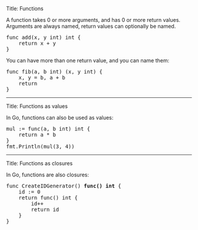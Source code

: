 Title: Functions

A function takes 0 or more arguments, and has 0 or more return values. Arguments
are always named, return values can optionally be named.

<pre class="prettyprint" data-lang="go">
func add(x, y int) int {
	return x + y
}
</pre>

You can have more than one return value, and you can name them:

<pre class="prettyprint" data-lang="go">
func fib(a, b int) (x, y int) {
	x, y = b, a + b
	return
}
</pre>

---
Title: Functions as values

In Go, functions can also be used as values:

<pre class="prettyprint" data-lang="go">
mul := func(a, b int) int {
	return a * b
}
fmt.Println(mul(3, 4))
</pre>

---
Title: Functions as closures

In Go, functions are also closures:

<pre class="prettyprint" data-lang="go">
func CreateIDGenerator() <b>func() int</b> {
	id := 0
	return func() int {
		id++
		return id
	}
}
</pre>

